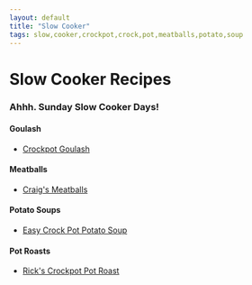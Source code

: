 ```yaml
---
layout: default
title: "Slow Cooker"
tags: slow,cooker,crockpot,crock,pot,meatballs,potato,soup
---
```

# Slow Cooker Recipes

### Ahhh.  Sunday Slow Cooker Days!

#### Goulash
* [Crockpot Goulash]({{site.github.url}}/SlowCooker/CrockpotGoulash/index.html)

#### Meatballs
* [Craig's Meatballs]({{site.github.url}}/SlowCooker/TheCraigsMeatballs/index.html)

#### Potato Soups
* [Easy Crock Pot Potato Soup]({{site.github.url}}/SlowCooker/EasyCrockPotPotatoSoup/index.html)

#### Pot Roasts
* [Rick's Crockpot Pot Roast]({{site.github.url}}/SlowCooker/RicksCrockpotPotRoast/index.html)
